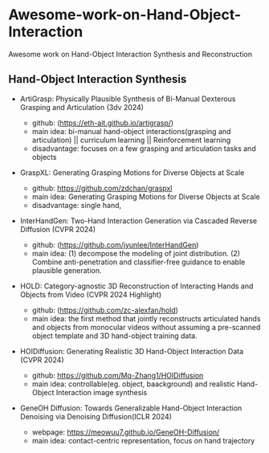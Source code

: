 # Awesome-work-on-Hand-Object-Interaction
Awesome work on Hand-Object Interaction Synthesis and Reconstruction

## Hand-Object Interaction Synthesis
- ArtiGrasp: Physically Plausible Synthesis of Bi-Manual Dexterous Grasping and Articulation (3dv 2024)
  - github: (https://eth-ait.github.io/artigrasp/)
  - main idea: bi-manual hand-object interactions(grasping and articulation) || curriculum learning || Reinforcement learning
  - disadvantage: focuses on a few grasping and articulation tasks and objects

- GraspXL: Generating Grasping Motions for Diverse Objects at Scale
  - github: https://github.com/zdchan/graspxl
  - main idea: Generating Grasping Motions for Diverse Objects at Scale
  - disadvantage: single hand, 

- InterHandGen: Two-Hand Interaction Generation via Cascaded Reverse Diffusion (CVPR 2024)
  - github: (https://github.com/jyunlee/InterHandGen)
  - main idea: (1) decompose the modeling of joint distribution. (2) Combine anti-penetration and classifier-free guidance to enable plausible generation.

- HOLD: Category-agnostic 3D Reconstruction of Interacting Hands and Objects from Video (CVPR 2024 Highlight) 
  - github: (https://github.com/zc-alexfan/hold)
  - main idea: the first method that jointly reconstructs articulated hands and objects from monocular videos without assuming a pre-scanned object template and 3D hand-object training data.

- HOIDiffusion: Generating Realistic 3D Hand-Object Interaction Data (CVPR 2024)
  - github: https://github.com/Mq-Zhang1/HOIDiffusion
  - main idea: controllable(eg. object, baackground) and realistic Hand-Object Interaction image synthesis
 
- GeneOH Diffusion: Towards Generalizable Hand-Object Interaction Denoising via Denoising Diffusion(ICLR 2024)
  - webpage: https://meowuu7.github.io/GeneOH-Diffusion/
  - main idea: contact-centric representation, focus on hand trajectory

